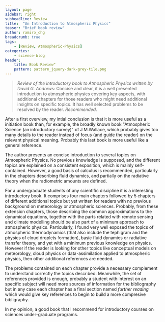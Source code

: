 ```yaml
---
layout: page
sidebar: right
subheadline: Review
title:  "An Introduction to Atmospheric Physics"
teaser: "Brief book review"
author: ramiro_chg
breadcrumb: true
tags:
    - [Review, Atmospheric-Physics]
categories:
    - science-blog
header:
    title: Book Review"
    pattern: pattern_jquery-dark-grey-tile.png
---
```


> *Review of the introductory book to Atmospheric Physics written by David G. Andrews*: Concise and clear, it is a well presented introduction to atmospheric physics covering key aspects, with additional chapters for those readers who might need additional insights on specific topics. It has well selected problems to be resolved by the reader. *Recommended*.

After a first overview, my intial conclusion is that it is more useful as a initiation book than, for example, the broadly known book "Atmospheric Science (an introductory survey)" of J.M.Wallace, which probably gives too many details to the reader instead of focus (and guide the reader) on the relevant physical meaning. Probably this last book is more useful like a general reference.

The author presents an concise introduction to several topics on Atmospheric Physics. No previous knowledge is supposed, and the different topics are explained on a consistent exposition, which is mainly self-contained. However, a good basis of calculus is recommended, particularly in the chapters describing fluid dynamics, and partially on the radiative theory when the radiometric amounts are defined. 

For a undergraduate students of any scientific discipline it is a interesting introductory book. It comprises four main chapters followed by 5 chapters of different additional topics but yet written for readers with no previous background on meteorology or atmospheric sciences. Probably, from these extension chapters, those describing the common approximations to the dynamical equations, together with the parts related with remote sensing and climate modelling should be also part of a minimum approach to atmospheric physics. Particularly, I found very well exposed the topics of atmospheric thermodynamics (that also include the tephigram and the physics of cloud droplets formation), basic fluid dynamics or radiative transfer theory, and yet with a minimum previous knowledge on physics. However if the reader is looking for other topics like conceptual models on meteorology, cloud physics or data-assimilation applied to atmospheric physics, then other additional references are needed.

The problems contained on each chapter provide a necessary complement to understand correctly the topics described. Meanwhile, the set of references provided is enough, probably a student with interest on an specific subject will need more sources of information for the bibliography but in any case each chapter has a final section named *further reading* which would give key references to begin to build a more compresive bibligraphy.

In my opinion, a good book that I recommend for introductory courses on sciences under-graduate programs.

